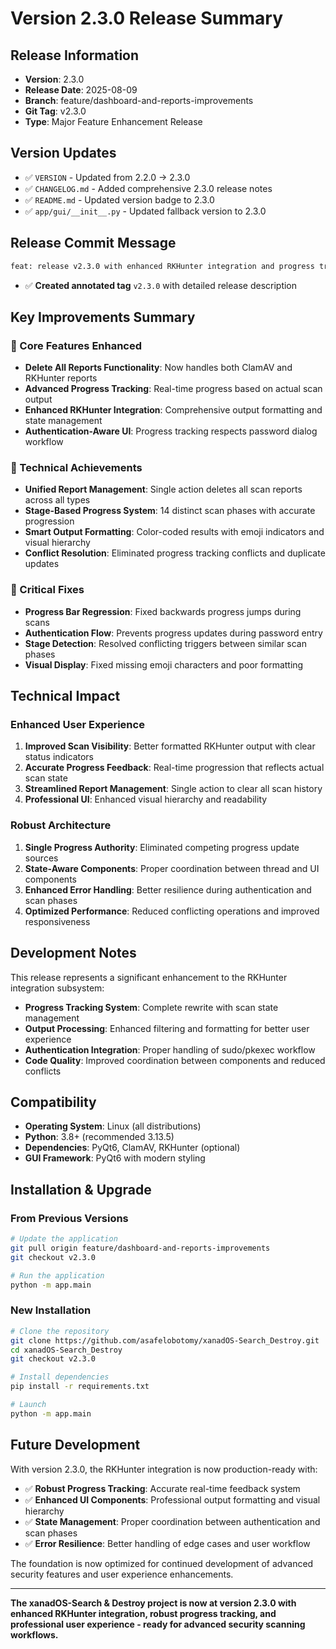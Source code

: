 # Version 2.3.0 Release Summary

## Release Information

- **Version**: 2.3.0
- **Release Date**: 2025-08-09
- **Branch**: feature/dashboard-and-reports-improvements
- **Git Tag**: v2.3.0
- **Type**: Major Feature Enhancement Release

## Version Updates

- ✅ `VERSION` - Updated from 2.2.0 → 2.3.0
- ✅ `CHANGELOG.md` - Added comprehensive 2.3.0 release notes
- ✅ `README.md` - Updated version badge to 2.3.0
- ✅ `app/gui/__init__.py` - Updated fallback version to 2.3.0

## Release Commit Message

```bash
feat: release v2.3.0 with enhanced RKHunter integration and progress tracking improvements
```

- ✅ **Created annotated tag** `v2.3.0` with detailed release description

## Key Improvements Summary

### 🎯 Core Features Enhanced

- **Delete All Reports Functionality**: Now handles both ClamAV and RKHunter reports
- **Advanced Progress Tracking**: Real-time progress based on actual scan output
- **Enhanced RKHunter Integration**: Comprehensive output formatting and state management
- **Authentication-Aware UI**: Progress tracking respects password dialog workflow

### 🔧 Technical Achievements

- **Unified Report Management**: Single action deletes all scan reports across all types
- **Stage-Based Progress System**: 14 distinct scan phases with accurate progression
- **Smart Output Formatting**: Color-coded results with emoji indicators and visual hierarchy
- **Conflict Resolution**: Eliminated progress tracking conflicts and duplicate updates

### 🐛 Critical Fixes

- **Progress Bar Regression**: Fixed backwards progress jumps during scans
- **Authentication Flow**: Prevents progress updates during password entry
- **Stage Detection**: Resolved conflicting triggers between similar scan phases
- **Visual Display**: Fixed missing emoji characters and poor formatting

## Technical Impact

### Enhanced User Experience

1. **Improved Scan Visibility**: Better formatted RKHunter output with clear status indicators
2. **Accurate Progress Feedback**: Real-time progression that reflects actual scan state
3. **Streamlined Report Management**: Single action to clear all scan history
4. **Professional UI**: Enhanced visual hierarchy and readability

### Robust Architecture

1. **Single Progress Authority**: Eliminated competing progress update sources
2. **State-Aware Components**: Proper coordination between thread and UI components
3. **Enhanced Error Handling**: Better resilience during authentication and scan phases
4. **Optimized Performance**: Reduced conflicting operations and improved responsiveness

## Development Notes

This release represents a significant enhancement to the RKHunter integration subsystem:

- **Progress Tracking System**: Complete rewrite with scan state management
- **Output Processing**: Enhanced filtering and formatting for better user experience
- **Authentication Integration**: Proper handling of sudo/pkexec workflow
- **Code Quality**: Improved coordination between components and reduced conflicts

## Compatibility

- **Operating System**: Linux (all distributions)
- **Python**: 3.8+ (recommended 3.13.5)
- **Dependencies**: PyQt6, ClamAV, RKHunter (optional)
- **GUI Framework**: PyQt6 with modern styling

## Installation & Upgrade

### From Previous Versions

```bash
# Update the application
git pull origin feature/dashboard-and-reports-improvements
git checkout v2.3.0

# Run the application
python -m app.main
```

### New Installation

```bash
# Clone the repository
git clone https://github.com/asafelobotomy/xanadOS-Search_Destroy.git
cd xanadOS-Search_Destroy
git checkout v2.3.0

# Install dependencies
pip install -r requirements.txt

# Launch
python -m app.main
```

## Future Development

With version 2.3.0, the RKHunter integration is now production-ready with:

- ✅ **Robust Progress Tracking**: Accurate real-time feedback system
- ✅ **Enhanced UI Components**: Professional output formatting and visual hierarchy
- ✅ **State Management**: Proper coordination between authentication and scan phases
- ✅ **Error Resilience**: Better handling of edge cases and user workflow

The foundation is now optimized for continued development of advanced security features and user experience enhancements.

---

**The xanadOS-Search & Destroy project is now at version 2.3.0 with enhanced RKHunter integration, robust progress tracking, and professional user experience - ready for advanced security scanning workflows.**
